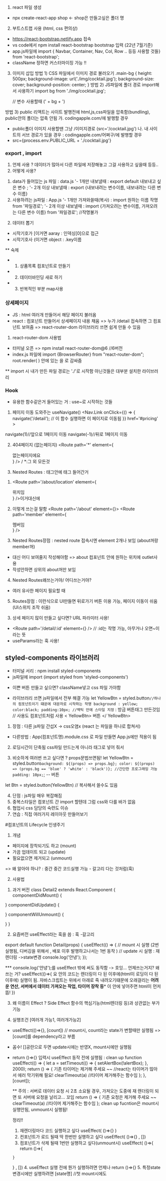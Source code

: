 1. react 파일 생성
- npx create-react-app shop <- shop은 만들고싶은 폴더 명

2. 부트스트랩 사용 (html, css 편의상)
- https://react-bootstrap.netlify.app 접속
- vs code에서 npm install react-bootstrap bootstrap 입력 (22년 7월기준)
- app.js파일에 import { Navbar, Container, Nav, Col, Row .. 등등 사용할 것들} from 'react-bootstrap'; 
- className 정하면 커스터마이징 가능 !!

3. 이미지 삽입
방법 1) CSS 파일에서 이미지 경로 불러오기
.main-bg {
  height: 500px;
  background-image: url('./img/cocktail.jpg');
  background-size: cover;
  background-position: center;
}
방법 2) JS파일에 폴더 경로 import해서 사용하기
import bg from './img/cocktail.jpg';
      <div
        className='main-bg'
        style={{ backgroudImage: 'url(' + bg + ')' }}
      ></div>
      
      // 변수 사용할때 (' + bg + ')
      
방법 3) public 리액트는 사이트 발행전에 html,js,css파일을 압축함(bundling), public안의 폴더는 압축 안됨
 가. codingapple.com/에 발행할 경우 
 - public폴더 이미지 사용할땐 그냥 /이미지경로 (src='/cocktail.jpg')
 나. 내 사이트의 서브 경로가 있을 경우 : codingapple.com/어쩌구/에 발행할 경우
 - src={process.env.PUBLIC_URL + './cocktail.jpg'}

### export , import
1. 언제 사용 ? 데이터가 많아서 다른 파일에 저장해놓고 그걸 사용하고 싶을때 등등..
2. 어떻게 사용? 
 1) data가 들어있는 js 파일 : data.js
'- 1개만 내보낼때 : export default 내보내고 싶은 변수 ; 
'- 2개 이상 내보낼때 : export {내보내려는 변수이름, 내보내려는 다른 변수 이름}
 2) 사용하려는 js파일 : App.js
'- 1개만 가져와쓸때(복사) : import 원하는 이름 작명 from '파일경로'; 
'- 2개 이상 내보낼때 : import {가져오려는 변수이름, 가져오려는 다른 변수 이름} from '파일경로'; //작명불가

2. 데이터 뽑기
- 시작기호가 [이거면 aaray : 인덱싱[0]으로 접근
- 시작기호사 {이거면 object : .key이름

** 숙제 
- 1. 상품목록 컴포넌트로 만들기
- 2. 데이터바인딩 새로 하기
- 3. 반복적인 부분 map사용


### 상세페이지
- JS : html 여러개 만들어서 해당 페이지 불러옴
- react : 컴포넌트 만들어서 상세페이지 내용 채움 => 누가 /detail 접속하면 그 컴포넌트 보여줌
=> react-router-dom 라이브러리 쓰면 쉽게 만들 수 있음

1. react-router-dom 사용법
- 터미널 오픈 => npm install react-router-dom@6 //6버전
- index.js 파일에 import {BrowserRouter} from "react-router-dom";
root.render( ) 안에 있는 <App />을 <BrowserRouter>로 감싸줌

** import 시 내가 만든 파일 경로는 './'로 시작함 아닌것들은 대부분 설치한 라이브러리 


### Hook 
- 유용한 함수같은거 들어있는 거 : use~로 시작하는 것들
1. 페이지 이동 도와주는 useNavigate()
            <Nav.Link
              onClick={() => {
                navigate('/detail'); // 이 함수 실행하면 이 페이지로 이동됨
              }}
              href='#pricing'
            >

 navigate(1)//앞으로 1페이지 이동
 navigate(-1)//뒤로 1페이지 이동
 
 2. 404페이지 (없는페이지)
<Route path='*' element={<div>없는페이지에요</div>} /> / *:그 외 모든것

3. Nested Routes : 태그안에 태그 들어간거
1) <Route path='/about/location' element={<div>위치임</div>} />이거대신에
        
2) 이렇게 쓰는걸 말함
<Route path='/about' element={<About />}>
 <Route path='member' element={<div>멤버임</div>} />
</Route>

3) Nested Routes장점 : nested route 접속시엔 element 2개나 보임 (about꺼랑 member꺼)
- 대신 어디 보여줄지 작성해야함 => about 컴포넌트 안에 원하는 위치에 outlet사용
- 작성안하면 상위의 about꺼만 보임

4) Nested Routes왜쓰는거야/ 어디쓰는거야?
- 여러 유사한 페이지 필요할 때

5) Routes장점 : 이런식으로 UI만들면 뒤로가기 버튼 이용 가능, 페이지 이동이 쉬움(UI스위치 조작 쉬움)

3. 상세 페이지 많이 만들고 싶다면? URL 파라미터 사용!
- <Route path='/detail/:id' element={<Detail cocktail={cocktail} />} /> // :id는 작명 가능, 아무거나 오면~이라는 뜻
- useParams라는 훅 사용!

## styled-components 라이브러리
- 터미널 서리 : npm install styled-components
- js파일에 import (import styled from 'styled-components')
* 이쁜 버튼 만들고 싶으면? className넣고 css 파일 가야함
- 라이브러리 쓰면 js파일에서 전부 해결 가능
let YellowBtn = styled.button` //하나의 컴포넌트이기 떄문에 대문자로 시작하는 작명
  background : yellow;
  color:black;
  padding:10px; //백틱 안에 스타일 지정
` : 방금 버튼태그 만든것임
// 사용도 컴포넌트처럼 사용
< YellowBtn> 버튼 </ YellowBtn>

1. 장점 : 다른 js파일 간섭X -> css오염x (react 는 파일을 하나로 합쳐서)
- 다른방법 : App(컴포넌트명).module.css 로 파일 만들면 App.js에만 적용이 됨

2. 로딩시간이 단축됨
css파일 만드는게 아니라 <style></style>태그로 넣어 줘서

3. 비슷하게 여러번 쓰고 싶다면 ? props문법쓰면됨!
let YellowBtn = styled.button`
  background: ${(props) => props.bg};
  color: ${(props) => (props.bg == 'blue' ? 'white' : 'black')}; //간단한 프로그래밍 가능
  padding: 10px;
`;
--
      <YellowBtn bg='blue'>버튼</YellowBtn>

let Btn = styled.button(YellowBtn) // 복사해서 쓸수도 있음

4. 단점 : js파일 매우 복잡해짐
5. 중복스타일은 컴포넌트 간 import 할텐데 그럼 css와 다를 바가 없음
6. 협업시 css 담당의 숙련도 이슈
7. 연습 : 직접 여러가지 레이아웃 만들어보기

#컴포넌트의 Lifecycle 인생주기
1. 개념
- 페이지에 장착되기도 하고 (mount)
- 가끔 업데이트 되고 (update)
- 필요없으면 제거되고 (unmount)

=> 왜 알아야 하나? : 중간 중간 코드실행 가능 - 갈고리 다는 것처럼(훅)

2. 사용법
1) 과거 버전
class Detail2 extends React.Component {
  componentDidMount() {

  }
  componentDidUpdate() {

  }
  componentWillUnmount() {

  }
}

2) 요즘버전
useEffect라는 훅을 씀 : 훅 -갈고리

export default function Detail(props) {
  useEffect(() => {
    // mount 시 실행 (2번실행됨, 디버깅을 위해서 , 배포 이후 발행하고나서는 1번 동작 )
    // update 시 실행 : 재렌더링 ->state변경
    console.log('안녕');
  });

***     console.log('안녕');를 useEffect 밖에 써도 동작함 -> 호잉... 언제쓰는거지? 왜쓰는 거?
useEffect(()=>{
  요 안의 코드는 렌더링이 다 된 이후에(html이 로딩이 다 된 이후에) 실행이 됨.
  자바스크립트는 위에서 아래로 죽 내려오기떄문에
  오래걸리는 **어려운 연산, 서버에서 데이터 가져오는 작업, 타이머 장착 등***
  이 안에 넣어주면 html이 먼저 뜸!
})

3) 왜 이름이 Effect ?
Side Effect 함수의 핵심기능(html렌더링 등)과 상관없는 부가기능

4) 실행조건 [여러개 가능1, 여러개가능2]
- useEffect(()=>{}, [count]) // mount시, count라는 state가 변할때만 실행됨 =>[count]를 dependency라고 부름
- 꼼수! []공란으로 두면 update시에는 반영X, mount시에만 실행됨
- return ()=>{} 입력시 useEffect 동작 전에 실행됨 : clean up function
  useEffect(() => {
    let a = setTimeout(() => {
      setAlertBox(!alertBox);
    }, 2000);
    return () => {
      기존 타이머는 제거해 주세요 ~~ //react는 타이머가 많아서 에러 막기위해 필요!
      clearTimeout(a) //타이머 제거해주는 함수임
    };
  }, [count]);
  
  ** 주의 : 서버로 데이터 요청 시 2초 소요될 경우, 가져오는 도중에 재 렌더링이 되면 또 서버에 요청을 날리고... 꼬임
    return () => {
      기존 요청은 제거해 주세요 ~~ 
      clearTimeout(a) //타이머 제거해주는 함수임
    };
    clean up fucntion은 mount시 실행안됨, unmount시 실행됨!
    
    정리!!
    1. 재렌더링마다 코드 실행하고 싶다
    useEffect( ()=>{} )
    2. 컨포넌트가 로드 될때 딱 한번만 실행하고 싶다
    useEffect( ()=>{} , [])    
    3. 컴포넌트가 삭제 될때 1번만 실행하고 싶다(unmount시)
    useEffect( ()=>{
      return ()=>{
        
      }
    } , [])
    4. useEffect 실행 전에 뭔가 실행하려면 
    언제나 return ()=>{}
    5. 특정state변경시에만 실행하려면 [state명] //첫 mount시에도
